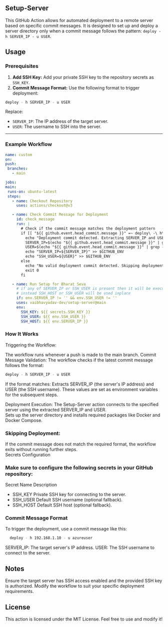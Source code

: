 ## Setup-Server
This GitHub Action allows for automated deployment to a remote server based on specific commit messages. It is designed to set up and deploy a server directory only when a commit message follows the pattern:
```deploy - h SERVER_IP - u USER```.

## Usage
### Prerequisites
1. **Add SSH Key:** Add your private SSH key to the repository secrets as `SSH_KEY`.
2. **Commit Message Format:** Use the following format to trigger deployment:
  ```bash
  deploy - h SERVER_IP - u USER
  ```
Replace:
- `SERVER_IP`: The IP address of the target server.
- `USER`: The username to SSH into the server.

---
### Example Workflow

```yaml
name: custom
on:
push:
 branches:
   - main

jobs:
main:
 runs-on: ubuntu-latest
 steps:
   - name: Checkout Repository
     uses: actions/checkout@v3

   - name: Check Commit Message for Deployment
     id: check_message
     run: |
       # Check if the commit message matches the deployment pattern
       if [[ "${{ github.event.head_commit.message }}" =~ deploy\ -\ h\ ([0-9]{1,3}\.){3}[0-9]{1,3}\ -\ u\ [a-zA-Z0-9_]+ ]]; then
         echo "Deployment commit detected. Extracting SERVER_IP and USER..."
         SERVER_IP=$(echo "${{ github.event.head_commit.message }}" | grep -oP "(?<=deploy - h )([0-9]{1,3}\.){3}[0-9]{1,3}")
         USER=$(echo "${{ github.event.head_commit.message }}" | grep -oP "(?<=- u )[a-zA-Z0-9_]+")
         echo "SERVER_IP=${SERVER_IP}" >> $GITHUB_ENV
         echo "SSH_USER=${USER}" >> $GITHUB_ENV
       else
         echo "No valid deployment commit detected. Skipping deployment."
         exit 0
       fi

   - name: Run Setup for Bharat Seva
     # if any of SERVER_IP or SSH_USER is present then it will be executed
     # instead SSH_HOST or SSH_USER will be used inplace
     if: env.SERVER_IP != '' && env.SSH_USER != ''
     uses: vaibhavyadav-dev/setup-server@main
     env:
       SSH_KEY: ${{ secrets.SSH_KEY }}
       SSH_USER: ${{ env.SSH_USER }}
       SSH_HOST: ${{ env.SERVER_IP }}
```

### How It Works
Triggering the Workflow:

The workflow runs whenever a push is made to the main branch.
Commit Message Validation:
The workflow checks if the latest commit message follows the format:
```bash
deploy - h SERVER_IP - u USER
```
If the format matches:
Extracts SERVER_IP (the server's IP address) and USER (the SSH username).
These values are set as environment variables for the subsequent steps.  

Deployment Execution:
The Setup-Server action connects to the specified server using the extracted SERVER_IP and USER.  
Sets up the server directory and installs required packages like Docker and Docker Compose.

### Skipping Deployment:
If the commit message does not match the required format, the workflow exits without running further steps.  
Secrets Configuration

### Make sure to configure the following secrets in your GitHub repository:
Secret Name	Description
- SSH_KEY	Private SSH key for connecting to the server.
- SSH_USER	Default SSH username (optional fallback).
- SSH_HOST	Default SSH host (optional fallback).  

### Commit Message Format  
To trigger the deployment, use a commit message like this:

```bash
  deploy - h 192.168.1.10 - u azureuser
```
SERVER_IP: The target server's IP address.
USER: The SSH username to connect to the server.
## Notes
Ensure the target server has SSH access enabled and the provided SSH key is authorized.
Modify the workflow to suit your specific deployment requirements.
## License
This action is licensed under the MIT License. Feel free to use and modify it!
